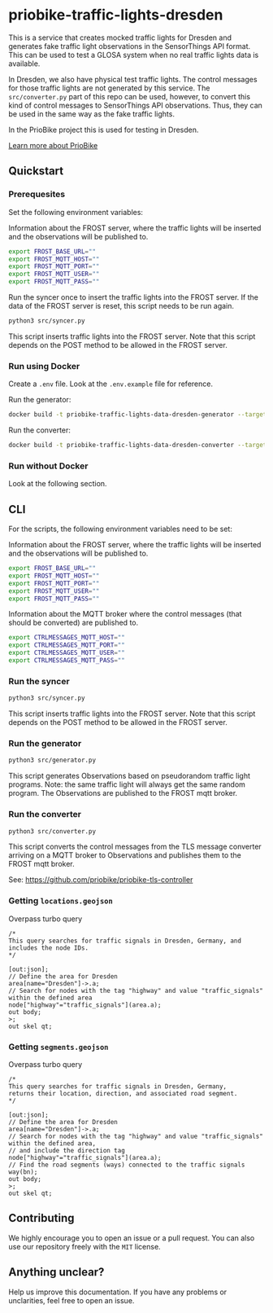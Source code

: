 # priobike-traffic-lights-dresden

This is a service that creates mocked traffic lights for Dresden and generates fake traffic light observations in the SensorThings API format. This can be used to test a GLOSA system when no real traffic lights data is available.

In Dresden, we also have physical test traffic lights. The control messages for those traffic lights are not generated by this service. The `src/converter.py` part of this repo can be used, however, to convert this kind of control messages to SensorThings API observations. Thus, they can be used in the same way as the fake traffic lights.

In the PrioBike project this is used for testing in Dresden.

[Learn more about PrioBike](https://github.com/priobike)

## Quickstart

### Prerequesites

Set the following environment variables:

Information about the FROST server, where the traffic lights will be inserted and the observations will be published to.
```bash
export FROST_BASE_URL=""
export FROST_MQTT_HOST=""
export FROST_MQTT_PORT=""
export FROST_MQTT_USER=""
export FROST_MQTT_PASS=""
```

Run the syncer once to insert the traffic lights into the FROST server. If the data of the FROST server is reset, this script needs to be run again.

```bash
python3 src/syncer.py
```

This script inserts traffic lights into the FROST server. Note that this script depends on the POST method to be allowed in the FROST server.

### Run using Docker

Create a `.env` file. Look at the `.env.example` file for reference.

Run the generator:
```bash
docker build -t priobike-traffic-lights-data-dresden-generator --target generator . && docker run --rm -it --env-file .env priobike-traffic-lights-data-dresden-generator
```

Run the converter:
```bash
docker build -t priobike-traffic-lights-data-dresden-converter --target converter . && docker run --rm -it --env-file .env priobike-traffic-lights-data-dresden-converter
```

### Run without Docker

Look at the following section.

## CLI

For the scripts, the following environment variables need to be set:

Information about the FROST server, where the traffic lights will be inserted and the observations will be published to.
```bash
export FROST_BASE_URL=""
export FROST_MQTT_HOST=""
export FROST_MQTT_PORT=""
export FROST_MQTT_USER=""
export FROST_MQTT_PASS=""
```

Information about the MQTT broker where the control messages (that should be converted) are published to.
```bash
export CTRLMESSAGES_MQTT_HOST=""
export CTRLMESSAGES_MQTT_PORT=""
export CTRLMESSAGES_MQTT_USER=""
export CTRLMESSAGES_MQTT_PASS=""
```

### Run the syncer

```bash
python3 src/syncer.py
```

This script inserts traffic lights into the FROST server. Note that this script depends on the POST method to be allowed in the FROST server.

### Run the generator

```bash
python3 src/generator.py
```

This script generates Observations based on pseudorandom traffic light programs. Note: the same traffic light will always get the same random program. The Observations are published to the FROST mqtt broker.

### Run the converter

```bash
python3 src/converter.py
```

This script converts the control messages from the TLS message converter arriving on a MQTT broker to Observations and publishes them to the FROST mqtt broker.

See: https://github.com/priobike/priobike-tls-controller

### Getting `locations.geojson`

Overpass turbo query

```overpass
/*
This query searches for traffic signals in Dresden, Germany, and includes the node IDs.
*/

[out:json];
// Define the area for Dresden
area[name="Dresden"]->.a;
// Search for nodes with the tag "highway" and value "traffic_signals" within the defined area
node["highway"="traffic_signals"](area.a);
out body;
>;
out skel qt;
```

### Getting `segments.geojson`

Overpass turbo query

```overpass
/*
This query searches for traffic signals in Dresden, Germany,
returns their location, direction, and associated road segment.
*/

[out:json];
// Define the area for Dresden
area[name="Dresden"]->.a;
// Search for nodes with the tag "highway" and value "traffic_signals" within the defined area,
// and include the direction tag
node["highway"="traffic_signals"](area.a);
// Find the road segments (ways) connected to the traffic signals
way(bn);
out body;
>;
out skel qt;
```

## Contributing

We highly encourage you to open an issue or a pull request. You can also use our repository freely with the `MIT` license. 

## Anything unclear?

Help us improve this documentation. If you have any problems or unclarities, feel free to open an issue.
